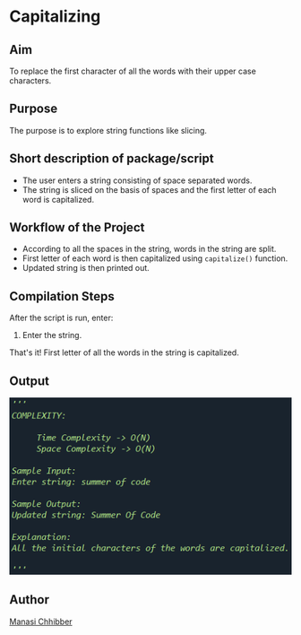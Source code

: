 # Capitalizing 

## Aim

To replace the first character of all the words with their upper case characters.


## Purpose

The purpose is to explore string functions like slicing.


## Short description of package/script

- The user enters a string consisting of space separated words.
- The string is sliced on the basis of spaces and the first letter of each word is capitalized.


## Workflow of the Project

- According to all the spaces in the string, words in the string are split.
- First letter of each word is then capitalized using `capitalize()` function.
- Updated string is then printed out.


## Compilation Steps

After the script is run, enter:

1. Enter the string.

That's it! First letter of all the words in the string is capitalized.


## Output

<img src="../Capitalizing/Images/ss.png"> 


## Author

[Manasi Chhibber](https://github.com/Manasi2001)
